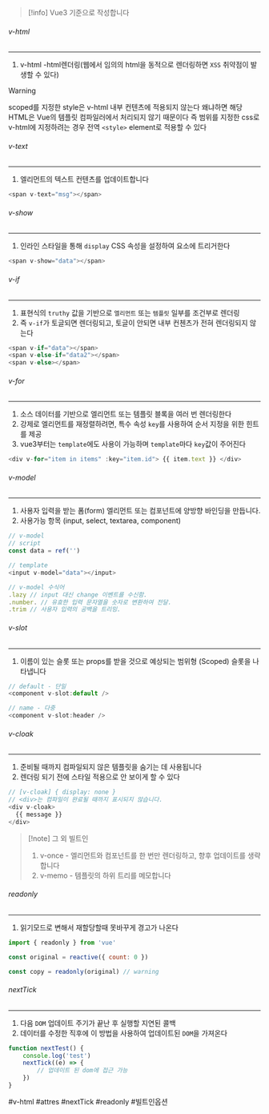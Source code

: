 
>[!info] Vue3 기준으로 작성합니다


###### v-html
---
1. v-html -html렌더링(웹에서 임의의 html을 동적으로 렌더링하면 `XSS` 취약점이 발생할 수 있다)

>[!warning] 
>scoped를 지정한 style은 v-html 내부 컨텐츠에 적용되지 않는다
>왜냐하면 해당 HTML은 Vue의 템플릿 컴파일러에서 처리되지 않기 때문이다
>즉 범위를 지정한 css로 v-html에 지정하려는 경우 전역 `<style>` element로 적용할 수 있다


###### v-text
---
1.  엘리먼트의 텍스트 컨텐츠를 업데이트합니다

```js
<span v-text="msg"></span>
```


###### v-show
---
1. 인라인 스타일을 통해 `display` CSS 속성을 설정하여 요소에 트리거한다

```js
<span v-show="data"></span>
```


###### v-if
---
1. 표현식의 `truthy` 값을 기반으로 `엘리먼트` 또는 `템플릿` 일부를 조건부로 렌더링
2. 즉 `v-if`가 토글되면 렌더링되고, 토글이 안되면 내부 컨첸츠가 전혀 렌더링되지 않는다

```js
<span v-if="data"></span>
<span v-else-if="data2"></span>
<span v-else></span>
```


###### v-for
---
1. 소스 데이터를 기반으로 엘리먼트 또는 템플릿 블록을 여러 번 렌더링한다
2. 강제로 엘리먼트를 재정렬하려면, 특수 속성 `key`를 사용하여 순서 지정을 위한 힌트를 제공
3. vue3부터는 `template`에도 사용이 가능하며 `template`마다 `key`값이 주어진다

```js
<div v-for="item in items" :key="item.id"> {{ item.text }} </div>
```


###### v-model
---
1. 사용자 입력을 받는 폼(form) 엘리먼트 또는 컴포넌트에 양방향 바인딩을 만듭니다.
2. 사용가능 항목 (input, select, textarea, component)

```js
// v-model
// script
const data = ref('')

// template
<input v-model="data"></input>

// v-model 수식어
.lazy // input 대신 change 이벤트를 수신함.
.number. // 유효한 입력 문자열을 숫자로 변환하여 전달.
.trim // 사용자 입력의 공백을 트리밍.
```


###### v-slot
---
1. 이름이 있는 슬롯 또는 props를 받을 것으로 예상되는 범위형 (Scoped) 슬롯을 나타냅니다

```js
// default - 단일
<component v-slot:default />

// name - 다중
<component v-slot:header />
```


###### v-cloak
---
1. 준비될 때까지 컴파일되지 않은 템플릿을 숨기는 데 사용됩니다
2. 렌더링 되기 전에 스타일 적용으로 안 보이게 할 수 있다

```js
// [v-cloak] { display: none }
// <div>는 컴파일이 완료될 때까지 표시되지 않습니다.
<div v-cloak>
  {{ message }}
</div>
```


>[!note] 그 외 빌트인 
>1. v-once - 엘리먼트와 컴포넌트를 한 번만 렌더링하고, 향후 업데이트를 생략합니다
>2. v-memo - 템플릿의 하위 트리를 메모합니다


###### readonly
---
1. 읽기모드로 변해서 재할당할때 못바꾸게 경고가 나온다

```js
import { readonly } from 'vue'

const original = reactive({ count: 0 })

const copy = readonly(original) // warning
```


###### nextTick
---
1. 다음 `DOM` 업데이트 주기가 끝난 후 실행할 지연된 콜백
2. 데이터를 수정한 직후에 이 방법을 사용하여 업데이트된 `DOM`을 가져온다

```js
function nextTest() {
	console.log('test')
	nextTick((e) => {
		// 업데이트 된 dom에 접근 가능
	})
}
```




#v-html #attres  #nextTick #readonly #빌트인옵션